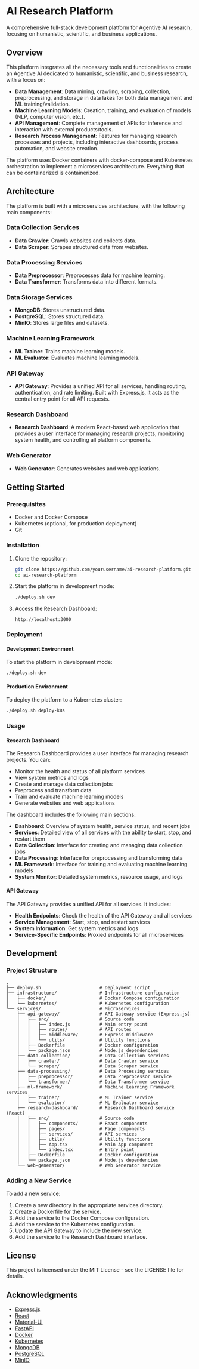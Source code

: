 # AI Research Platform

A comprehensive full-stack development platform for Agentive AI research, focusing on humanistic, scientific, and business applications.

## Overview

This platform integrates all the necessary tools and functionalities to create an Agentive AI dedicated to humanistic, scientific, and business research, with a focus on:

- **Data Management**: Data mining, crawling, scraping, collection, preprocessing, and storage in data lakes for both data management and ML training/validation.
- **Machine Learning Models**: Creation, training, and evaluation of models (NLP, computer vision, etc.).
- **API Management**: Complete management of APIs for inference and interaction with external products/tools.
- **Research Process Management**: Features for managing research processes and projects, including interactive dashboards, process automation, and website creation.

The platform uses Docker containers with docker-compose and Kubernetes orchestration to implement a microservices architecture. Everything that can be containerized is containerized.

## Architecture

The platform is built with a microservices architecture, with the following main components:

### Data Collection Services
- **Data Crawler**: Crawls websites and collects data.
- **Data Scraper**: Scrapes structured data from websites.

### Data Processing Services
- **Data Preprocessor**: Preprocesses data for machine learning.
- **Data Transformer**: Transforms data into different formats.

### Data Storage Services
- **MongoDB**: Stores unstructured data.
- **PostgreSQL**: Stores structured data.
- **MinIO**: Stores large files and datasets.

### Machine Learning Framework
- **ML Trainer**: Trains machine learning models.
- **ML Evaluator**: Evaluates machine learning models.

### API Gateway
- **API Gateway**: Provides a unified API for all services, handling routing, authentication, and rate limiting. Built with Express.js, it acts as the central entry point for all API requests.

### Research Dashboard
- **Research Dashboard**: A modern React-based web application that provides a user interface for managing research projects, monitoring system health, and controlling all platform components.

### Web Generator
- **Web Generator**: Generates websites and web applications.

## Getting Started

### Prerequisites

- Docker and Docker Compose
- Kubernetes (optional, for production deployment)
- Git

### Installation

1. Clone the repository:
   ```bash
   git clone https://github.com/yourusername/ai-research-platform.git
   cd ai-research-platform
   ```

2. Start the platform in development mode:
   ```bash
   ./deploy.sh dev
   ```

3. Access the Research Dashboard:
   ```
   http://localhost:3000
   ```

### Deployment

#### Development Environment

To start the platform in development mode:

```bash
./deploy.sh dev
```

#### Production Environment

To deploy the platform to a Kubernetes cluster:

```bash
./deploy.sh deploy-k8s
```

### Usage

#### Research Dashboard

The Research Dashboard provides a user interface for managing research projects. You can:

- Monitor the health and status of all platform services
- View system metrics and logs
- Create and manage data collection jobs
- Preprocess and transform data
- Train and evaluate machine learning models
- Generate websites and web applications

The dashboard includes the following main sections:

- **Dashboard**: Overview of system health, service status, and recent jobs
- **Services**: Detailed view of all services with the ability to start, stop, and restart them
- **Data Collection**: Interface for creating and managing data collection jobs
- **Data Processing**: Interface for preprocessing and transforming data
- **ML Framework**: Interface for training and evaluating machine learning models
- **System Monitor**: Detailed system metrics, resource usage, and logs

#### API Gateway

The API Gateway provides a unified API for all services. It includes:

- **Health Endpoints**: Check the health of the API Gateway and all services
- **Service Management**: Start, stop, and restart services
- **System Information**: Get system metrics and logs
- **Service-Specific Endpoints**: Proxied endpoints for all microservices

## Development

### Project Structure

```
.
├── deploy.sh                      # Deployment script
├── infrastructure/                # Infrastructure configuration
│   ├── docker/                    # Docker Compose configuration
│   └── kubernetes/                # Kubernetes configuration
└── services/                      # Microservices
    ├── api-gateway/               # API Gateway service (Express.js)
    │   ├── src/                   # Source code
    │   │   ├── index.js           # Main entry point
    │   │   ├── routes/            # API routes
    │   │   ├── middleware/        # Express middleware
    │   │   └── utils/             # Utility functions
    │   ├── Dockerfile             # Docker configuration
    │   └── package.json           # Node.js dependencies
    ├── data-collection/           # Data Collection services
    │   ├── crawler/               # Data Crawler service
    │   └── scraper/               # Data Scraper service
    ├── data-processing/           # Data Processing services
    │   ├── preprocessor/          # Data Preprocessor service
    │   └── transformer/           # Data Transformer service
    ├── ml-framework/              # Machine Learning Framework services
    │   ├── trainer/               # ML Trainer service
    │   └── evaluator/             # ML Evaluator service
    ├── research-dashboard/        # Research Dashboard service (React)
    │   ├── src/                   # Source code
    │   │   ├── components/        # React components
    │   │   ├── pages/             # Page components
    │   │   ├── services/          # API services
    │   │   ├── utils/             # Utility functions
    │   │   ├── App.tsx            # Main App component
    │   │   └── index.tsx          # Entry point
    │   ├── Dockerfile             # Docker configuration
    │   └── package.json           # Node.js dependencies
    └── web-generator/             # Web Generator service
```

### Adding a New Service

To add a new service:

1. Create a new directory in the appropriate services directory.
2. Create a Dockerfile for the service.
3. Add the service to the Docker Compose configuration.
4. Add the service to the Kubernetes configuration.
5. Update the API Gateway to include the new service.
6. Add the service to the Research Dashboard interface.

## License

This project is licensed under the MIT License - see the LICENSE file for details.

## Acknowledgments

- [Express.js](https://expressjs.com/)
- [React](https://reactjs.org/)
- [Material-UI](https://mui.com/)
- [FastAPI](https://fastapi.tiangolo.com/)
- [Docker](https://www.docker.com/)
- [Kubernetes](https://kubernetes.io/)
- [MongoDB](https://www.mongodb.com/)
- [PostgreSQL](https://www.postgresql.org/)
- [MinIO](https://min.io/)
